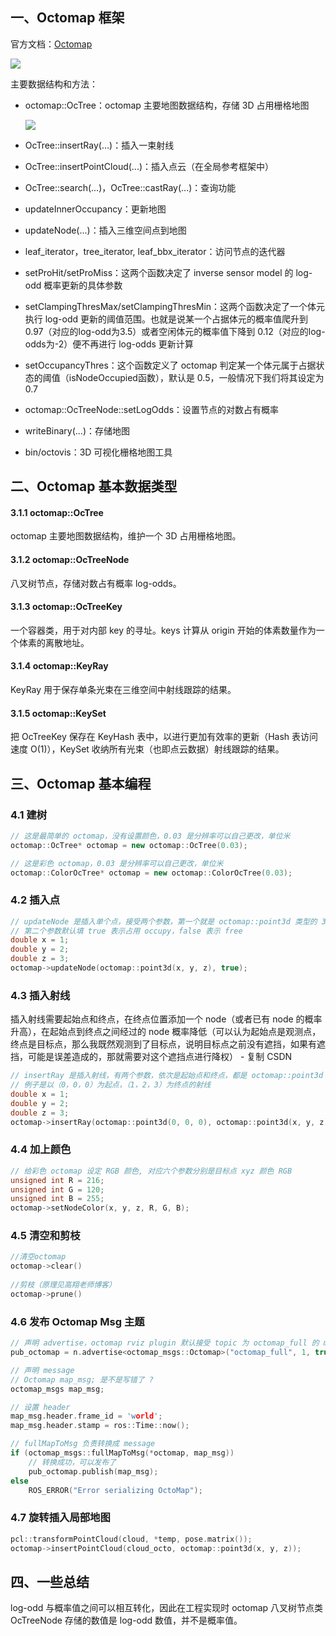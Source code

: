 

## 一、Octomap 框架

官方文档：[Octomap](http://octomap.github.io/octomap/doc/)



![](http://octomap.github.io/octomap/doc/uml_overview.png)

主要数据结构和方法：

- octomap::OcTree：octomap 主要地图数据结构，存储 3D 占用栅格地图

  ![](http://octomap.github.io/octomap/doc/classoctomap_1_1OcTree__inherit__graph.png)

- OcTree::insertRay(...)：插入一束射线

- OcTree::insertPointCloud(...)：插入点云（在全局参考框架中）

- OcTree::search(...)，OcTree::castRay(...)：查询功能

- updateInnerOccupancy：更新地图

- updateNode(...)：插入三维空间点到地图

- leaf_iterator，tree_iterator, leaf_bbx_iterator：访问节点的迭代器

- setProHit/setProMiss：这两个函数决定了 inverse sensor model 的 log-odd 概率更新的具体参数

- setClampingThresMax/setClampingThresMin：这两个函数决定了一个体元执行 log-odd 更新的阈值范围。也就是说某一个占据体元的概率值爬升到 0.97（对应的log-odd为3.5）或者空闲体元的概率值下降到 0.12（对应的log-odds为-2）便不再进行 log-odds 更新计算

- setOccupancyThres：这个函数定义了 octomap 判定某一个体元属于占据状态的阈值（isNodeOccupied函数），默认是 0.5，一般情况下我们将其设定为 0.7

- octomap::OcTreeNode::setLogOdds：设置节点的对数占有概率

- writeBinary(...)：存储地图

- bin/octovis：3D 可视化栅格地图工具



## 二、Octomap 基本数据类型

#### 3.1.1 octomap::OcTree

octomap 主要地图数据结构，维护一个 3D 占用栅格地图。

#### 3.1.2 octomap::OcTreeNode

八叉树节点，存储对数占有概率 log-odds。

#### 3.1.3 octomap::OcTreeKey

一个容器类，用于对内部 key 的寻址。keys 计算从 origin 开始的体素数量作为一个体素的离散地址。

#### 3.1.4 octomap::KeyRay

KeyRay 用于保存单条光束在三维空间中射线跟踪的结果。

#### 3.1.5 octomap::KeySet

把 OcTreeKey 保存在 KeyHash 表中，以进行更加有效率的更新（Hash 表访问速度 O(1)），KeySet 收纳所有光束（也即点云数据）射线跟踪的结果。



## 三、Octomap 基本编程

### 4.1 建树

```cpp
// 这是最简单的 octomap，没有设置颜色，0.03 是分辨率可以自己更改，单位米
octomap::OcTree* octomap = new octomap::OcTree(0.03);

// 这是彩色 octomap，0.03 是分辨率可以自己更改，单位米
octomap::ColorOcTree* octomap = new octomap::ColorOcTree(0.03);
```

### 4.2 插入点

```cpp
// updateNode 是插入单个点，接受两个参数，第一个就是 octomap::point3d 类型的 3d 点
// 第二个参数默认填 true 表示占用 occupy，false 表示 free
double x = 1;
double y = 2;
double z = 3;
octomap->updateNode(octomap::point3d(x, y, z), true);
```

### 4.3 插入射线

插入射线需要起始点和终点，在终点位置添加一个 node（或者已有 node 的概率升高），在起始点到终点之间经过的 node 概率降低（可以认为起始点是观测点，终点是目标点，那么我既然观测到了目标点，说明目标点之前没有遮挡，如果有遮挡，可能是误差造成的，那就需要对这个遮挡点进行降权） - 复制 CSDN

```cpp
// insertRay 是插入射线，有两个参数，依次是起始点和终点，都是 octomap::point3d 类型的 3d 点
// 例子是以（0，0，0）为起点，（1，2，3）为终点的射线
double x = 1;
double y = 2;
double z = 3;
octomap->insertRay(octomap::point3d(0, 0, 0), octomap::point3d(x, y, z));
```

### 4.4 加上颜色

```cpp
// 给彩色 octomap 设定 RGB 颜色, 对应六个参数分别是目标点 xyz 颜色 RGB
unsigned int R = 216;
unsigned int G = 120;
unsigned int B = 255;
octomap->setNodeColor(x, y, z, R, G, B);
```

### 4.5 清空和剪枝

```cpp
//清空octomap
octomap->clear()
 
//剪枝（原理见高翔老师博客）
octomap->prune()
```

### 4.6 发布 Octomap Msg 主题

```cpp
// 声明 advertise，octomap rviz plugin 默认接受 topic 为 octomap_full 的 message
pub_octomap = n.advertise<octomap_msgs::Octomap>("octomap_full", 1, true);

// 声明 message
// Octomap map_msg; 是不是写错了 ?
octomap_msgs map_msg;

// 设置 header
map_msg.header.frame_id = 'world';
map_msg.header.stamp = ros::Time::now();

// fullMapToMsg 负责转换成 message
if (octomap_msgs::fullMapToMsg(*octomap, map_msg))
    // 转换成功，可以发布了
    pub_octomap.publish(map_msg);
else
    ROS_ERROR("Error serializing OctoMap");
```

### 4.7 旋转插入局部地图

```cpp
pcl::transformPointCloud(cloud, *temp, pose.matrix());
octomap->insertPointCloud(cloud_octo, octomap::point3d(x, y, z));
```







## 四、一些总结

log-odd 与概率值之间可以相互转化，因此在工程实现时 octomap 八叉树节点类 OcTreeNode 存储的数值是 log-odd 数值，并不是概率值。



## 